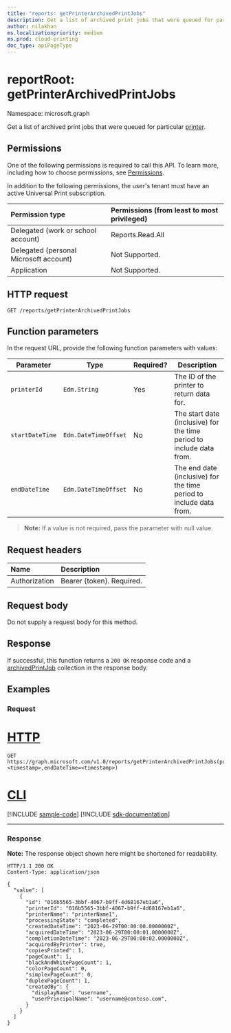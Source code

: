 ```yaml
---
title: "reports: getPrinterArchivedPrintJobs"
description: Get a list of archived print jobs that were queued for particular printer.
author: nilakhan
ms.localizationpriority: medium
ms.prod: cloud-printing
doc_type: apiPageType
---
```


# reportRoot: getPrinterArchivedPrintJobs
Namespace: microsoft.graph

Get a list of archived print jobs that were queued for particular [printer](../resources/printer.md).

## Permissions
One of the following permissions is required to call this API. To learn more, including how to choose permissions, see [Permissions](/graph/permissions-reference).

In addition to the following permissions, the user's tenant must have an active Universal Print subscription.

|Permission type | Permissions (from least to most privileged) |
|:---------------|:--------------------------------------------|
|Delegated (work or school account)| Reports.Read.All |
|Delegated (personal Microsoft account)|Not Supported.|
|Application|Not Supported.|

## HTTP request

<!-- {
  "blockType": "ignored"
}
-->
``` http
GET /reports/getPrinterArchivedPrintJobs
```

## Function parameters

In the request URL, provide the following function parameters with values:

| Parameter     | Type                 | Required? | Description                                                          |
|---------------|----------------------|-----------|----------------------------------------------------------------------|
| `printerId`   | `Edm.String`         | Yes       | The ID of the printer to return data for.                            |
| `startDateTime` | `Edm.DateTimeOffset` | No        | The start date (inclusive) for the time period to include data from. |
| `endDateTime`   | `Edm.DateTimeOffset` | No        | The end date (inclusive) for the time period to include data from. |

>**Note:** If a value is not required, pass the parameter with null value.
## Request headers
|Name|Description|
|:---|:---|
|Authorization|Bearer {token}. Required.|

## Request body
Do not supply a request body for this method.

## Response

If successful, this function returns a `200 OK` response code and a [archivedPrintJob](../resources/archivedprintjob.md) collection in the response body.

## Examples

### Request
# [HTTP](#tab/http)
<!-- {
  "blockType": "request",
  "name": "reportroot_getprinterarchivedprintjobs"
}
-->
``` http
GET https://graph.microsoft.com/v1.0/reports/getPrinterArchivedPrintJobs(printerId='{id}',startDateTime=<timestamp>,endDateTime=<timestamp>)
```

# [CLI](#tab/cli)
[!INCLUDE [sample-code](../includes/snippets/cli/reportroot-getprinterarchivedprintjobs-cli-snippets.md)]
[!INCLUDE [sdk-documentation](../includes/snippets/snippets-sdk-documentation-link.md)]

---

### Response
**Note:** The response object shown here might be shortened for readability.
<!-- {
  "blockType": "response",
  "truncated": true,
  "@odata.type": "Collection(microsoft.graph.archivedPrintJob)"
}
-->
``` http
HTTP/1.1 200 OK
Content-Type: application/json

{
  "value": [
    {
      "id": "016b5565-3bbf-4067-b9ff-4d68167eb1a6",
      "printerId": "016b5565-3bbf-4067-b9ff-4d68167eb1a6",
      "printerName": "printerName1",
      "processingState": "completed",
      "createdDateTime": "2023-06-29T00:00:00.0000000Z",
      "acquiredDateTime": "2023-06-29T00:00:01.0000000Z",
      "completionDateTime": "2023-06-29T00:00:02.0000000Z",
      "acquiredByPrinter": true,
      "copiesPrinted": 1,
      "pageCount": 1,
      "blackAndWhitePageCount": 1,
      "colorPageCount": 0,
      "simplexPageCount": 0,
      "duplexPageCount": 1,
      "createdBy": {
        "displayName": "username",
        "userPrincipalName": "username@contoso.com",
      }
    }
  ]
}
```

